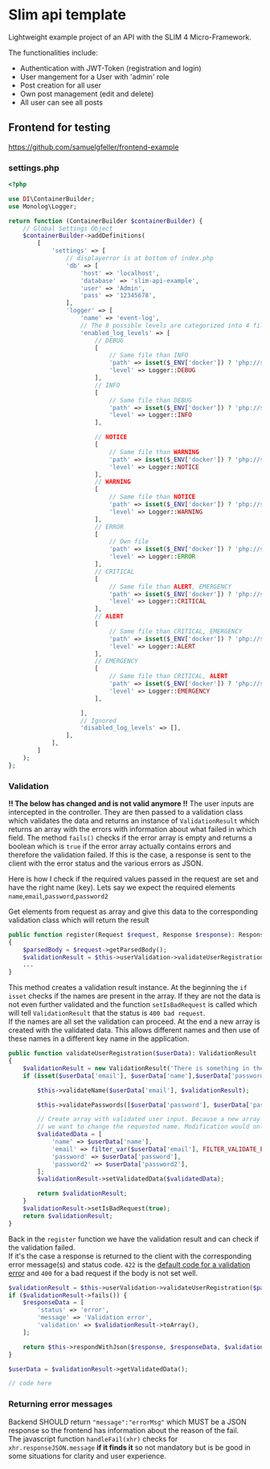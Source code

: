 # Slim api template
Lightweight example project of an API with the SLIM 4 Micro-Framework.  
  
The functionalities include:
* Authentication with JWT-Token (registration and login)
* User mangement for a User with 'admin' role
* Post creation for all user
* Own post management (edit and delete)
* All user can see all posts 


## Frontend for testing
https://github.com/samuelgfeller/frontend-example

  
  
### settings.php
```php
<?php

use DI\ContainerBuilder;
use Monolog\Logger;

return function (ContainerBuilder $containerBuilder) {
    // Global Settings Object
    $containerBuilder->addDefinitions(
        [
            'settings' => [
                // displayerror is at bottom of index.php
                'db' => [
                    'host' => 'localhost',
                    'database' => 'slim-api-example',
                    'user' => 'Admin',
                    'pass' => '12345678',
                ],
                'logger' => [
                    'name' => 'event-log',
                    // The 8 possible levels are categorized into 4 files. Level can't be given as array in the StreamHandler so it has to be declared for each level
                    'enabled_log_levels' => [
                        // DEBUG
                        [
                            // Same file than INFO
                            'path' => isset($_ENV['docker']) ? 'php://stdout' : __DIR__ . '/../logs/info.log',
                            'level' => Logger::DEBUG
                        ],
                        // INFO
                        [
                            // Same file than DEBUG
                            'path' => isset($_ENV['docker']) ? 'php://stdout' : __DIR__ . '/../logs/info.log',
                            'level' => Logger::INFO
                        ],

                        // NOTICE
                        [
                            // Same file than WARNING
                            'path' => isset($_ENV['docker']) ? 'php://stdout' : __DIR__ . '/../logs/warning.log',
                            'level' => Logger::NOTICE
                        ],
                        // WARNING
                        [
                            // Same file than NOTICE
                            'path' => isset($_ENV['docker']) ? 'php://stdout' : __DIR__ . '/../logs/warning.log',
                            'level' => Logger::WARNING
                        ],
                        // ERROR
                        [
                            // Own file
                            'path' => isset($_ENV['docker']) ? 'php://stdout' : __DIR__ . '/../logs/error.log',
                            'level' => Logger::ERROR
                        ],
                        // CRITICAL
                        [
                            // Same file than ALERT, EMERGENCY
                            'path' => isset($_ENV['docker']) ? 'php://stdout' : __DIR__ . '/../logs/critical.log',
                            'level' => Logger::CRITICAL
                        ],
                        // ALERT
                        [
                            // Same file than CRITICAL, EMERGENCY
                            'path' => isset($_ENV['docker']) ? 'php://stdout' : __DIR__ . '/../logs/critical.log',
                            'level' => Logger::ALERT
                        ],
                        // EMERGENCY
                        [
                            // Same file than CRITICAL, ALERT
                            'path' => isset($_ENV['docker']) ? 'php://stdout' : __DIR__ . '/../logs/critical.log',
                            'level' => Logger::EMERGENCY
                        ],

                    ],
                    // Ignored
                    'disabled_log_levels' => [],
                ],
            ],
        ]
    );
};
```

### Validation
**!! The below has changed and is not valid anymore !!**
The user inputs are intercepted in the controller. They are then passed to a validation class 
which validates the data and returns an instance of `ValidationResult` which returns an array 
with the errors with information about what failed in which field. The method 
`fails()` checks if the error array is empty and returns a boolean which is `true` if the error 
array actually contains errors and therefore the validation failed. If this is the case, a 
response is sent to the client with the error status and the various 
errors as JSON.
  
Here is how I check if the required values passed in the request are set and have the right name (key). 
Lets say we expect the required elements `name`,`email`,`password`,`password2`   
  
Get elements from request as array and give this data to the corresponding validation class which 
will return the result
```php
public function register(Request $request, Response $response): Response
{
    $parsedBody = $request->getParsedBody();
    $validationResult = $this->userValidation->validateUserRegistration($parsedBody);
    ...
}
 ```

This method creates a validation result instance. At the beginning the `if isset` checks if the
names are present in the array. If they are not the data is not even further validated and
the function `setIsBadRequest` is called which will tell `ValidationResult` that the status is 
`400 bad request`.   
If the names are all set the validation can proceed. At the end a new array 
is created with the validated data. This allows different names and then use of these names in a 
different key name in the application. 
```php
public function validateUserRegistration($userData): ValidationResult
{
    $validationResult = new ValidationResult('There is something in the registration data which couldn\'t be validated');
    if (isset($userData['email'], $userData['name'],$userData['password'],$userData['password2'])) {

        $this->validateName($userData['email'], $validationResult);

        $this->validatePasswords([$userData['password'], $userData['password2']], $validationResult);

        // Create array with validated user input. Because a new array is created, the keys will always be the same and we don't have to worry if
        // we want to change the requested name. Modification would only occur here and the application would still be able to use the same keys
        $validatedData = [
            'name' => $userData['name'],
            'email' => filter_var($userData['email'], FILTER_VALIDATE_EMAIL),
            'password' => $userData['password'],
            'password2' => $userData['password2'],
        ];
        $validationResult->setValidatedData($validatedData);

        return $validationResult;
    }
    $validationResult->setIsBadRequest(true);
    return $validationResult;
}
```
Back in the `register` function we have the validation result and can check if the validation failed.  
If it's the case a response is returned to the client with the corresponding error message(s) and status
code. `422` is the [default code for a validation error](https://stackoverflow.com/a/3291292/9013718) and 
`400` for a bad request if the body is not set well. 
```php
$validationResult = $this->userValidation->validateUserRegistration($parsedBody);
if ($validationResult->fails()) {
    $responseData = [
        'status' => 'error',
        'message' => 'Validation error',
        'validation' => $validationResult->toArray(),
    ];

    return $this->respondWithJson($response, $responseData, $validationResult->getStatusCode());
}

$userData = $validationResult->getValidatedData();

// code here
```


### Returning error messages
Backend SHOULD return `"message":"errorMsg"` which MUST be a JSON response so the frontend has information 
about the reason of the fail.   
The javascript function `handleFail(xhr)` checks for `xhr.responseJSON.message` **if it finds it** so not 
mandatory but is be good in some situations for clarity and user experience.









